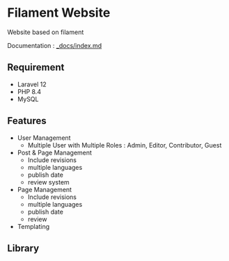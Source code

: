 # Filament Website

Website based on filament

Documentation : [_docs/index.md](_docs/index.md)

## Requirement

- Laravel 12
- PHP 8.4
- MySQL

## Features

- User Management
  - Multiple User with Multiple Roles : Admin, Editor, Contributor, Guest
- Post & Page Management
  - Include revisions
  - multiple languages
  - publish date
  - review system
- Page Management
  - Include revisions
  - multiple languages
  - publish date
  - review
- Templating

## Library
